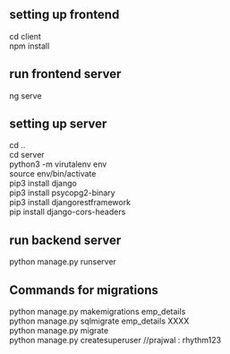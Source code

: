 ## setting up frontend
cd client  
npm install  
  

## run frontend server
ng serve  


## setting up server
cd ..  
cd server  
python3 -m virutalenv env  
source env/bin/activate  
pip3 install django  
pip3 install psycopg2-binary  
pip3 install djangorestframework  
pip install django-cors-headers  
  
  
## run backend server
python manage.py runserver  
  
  
## Commands for migrations
python manage.py makemigrations emp_details  
python manage.py sqlmigrate emp_details XXXX  
python manage.py migrate  
python manage.py createsuperuser    //prajwal : rhythm123  